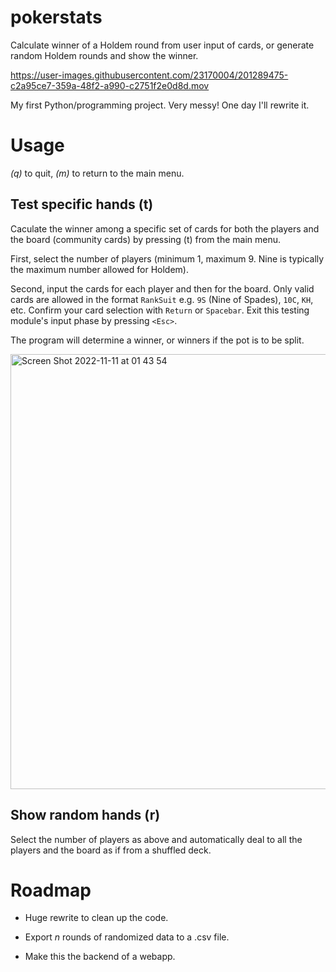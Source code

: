 # pokerstats
Calculate winner of a Holdem round from user input of cards, or generate random Holdem rounds and show the winner.

https://user-images.githubusercontent.com/23170004/201289475-c2a95ce7-359a-48f2-a990-c2751f2e0d8d.mov

My first Python/programming project. Very messy! One day I'll rewrite it.

# Usage

*(q)* to quit, *(m)* to return to the main menu.

## Test specific hands (t)
Caculate the winner among a specific set of cards for both the players and the board (community cards) by pressing (t) from the main menu. 

First, select the number of players (minimum 1, maximum 9. Nine is typically the maximum number allowed for Holdem).


Second, input the cards for each player and then for the board. Only valid cards are allowed in the format `RankSuit` e.g. `9S` (Nine of Spades), `10C`, `KH`, etc.
Confirm your card selection with `Return` or `Spacebar`.
Exit this testing module's input phase by pressing `<Esc>`.


The program will determine a winner, or winners if the pot is to be split.

<img width="696" alt="Screen Shot 2022-11-11 at 01 43 54" src="https://user-images.githubusercontent.com/23170004/201291135-4618d142-5be6-4a44-b1f5-1d393f8acf20.png">

## Show random hands (r)
Select the number of players as above and automatically deal to all the players and the board as if from a shuffled deck.

# Roadmap
* Huge rewrite to clean up the code.

* Export *n* rounds of randomized data to a .csv file.

* Make this the backend of a webapp.
